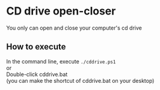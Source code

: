 # CD drive open-closer
You only can open and close your computer's cd drive

## How to execute
In the command line, execute `./cddrive.ps1`  
or  
Double-click cddrive.bat  
(you can make the shortcut of cddrive.bat on your desktop)
